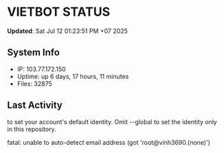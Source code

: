 # VIETBOT STATUS
**Updated**: Sat Jul 12 01:23:51 PM +07 2025

## System Info
- IP: 103.77.172.150
- Uptime: up 6 days, 17 hours, 11 minutes
- Files: 32875

## Last Activity

to set your account's default identity.
Omit --global to set the identity only in this repository.

fatal: unable to auto-detect email address (got 'root@vinh3690.(none)')
